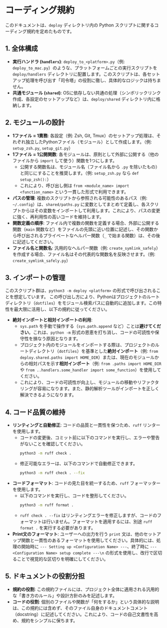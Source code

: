# コーディング規約

このドキュメントは、`deploy` ディレクトリ内の Python スクリプトに関するコーディング規約を定めたものです。

## 1. 全体構成

-   **実行ハンドラ (`handlers`)**: `deploy_to_<platform>.py`（例: `deploy_to_mac.py`）のような、プラットフォームごとの実行スクリプトを `deploy/handlers` ディレクトリに配置します。このスクリプトは、各セットアップ処理を呼び出す「司令塔」の役割に徹し、具体的なロジックは持ちません。
-   **共通モジュール (`shared`)**: OSに依存しない共通の処理（シンボリックリンク作成、各設定のセットアップなど）は、`deploy/shared` ディレクトリ内に格納します。


## 2. モジュールの設計

-   **1ファイル = 1責務**: 各設定（例: Zsh, Git, Tmux）のセットアップ処理は、それぞれ独立したPythonファイル（モジュール）として作成します。（例: `setup_zsh.py`, `setup_git.py`）
-   **1ファイル = 1公開関数**: 各モジュールは、原則として外部に公開する（他のファイルから `import` して使う）関数を1つにします。
    -   公開する関数名は、モジュール名（ファイル名から `.py` を除いたもの）と同じにすることを推奨します。（例: `setup_zsh.py` なら `def setup_zsh():`）
    -   これにより、呼び出し側は `from <module_name> import <function_name>` という一貫した形式で利用できます。
-   **パスの管理**: 複数のスクリプトから参照される可能性のあるパス（例: `~/.config`）は、`shared/paths.py` に変数としてまとめて定義し、各スクリプトからはその変数をインポートして利用します。これにより、パスの変更に強く、再利用性の高いコードを維持します。
-   **関数定義の順序**: ファイル内で複数の関数を定義する場合、外部に公開する関数（`main` 関数など）をファイルの先頭に近い位置に記述し、その関数から呼び出されるプライベートなヘルパー関数（`_` で始まる関数）は、その後に記述してください。
-   **ファイル名と関数名**: 汎用的なヘルパー関数（例: `create_symlink_safely`）を作成する場合、ファイル名はその代表的な関数名を反映させます。（例: `create_symlink_safely.py`）

## 3. インポートの管理

このスクリプト群は、`python3 -m deploy <platform>` の形式で呼び出されることを想定しています。
この呼び出し方により、Pythonはプロジェクトのルートディレクトリ（`dotfiles`）をモジュール検索パスに自動的に追加します。この特性を最大限に活用し、以下の規約に従ってください。

-   **絶対インポートと相対インポートの利用**:
    -   `sys.path` を手動で操作する（`sys.path.append` など）ことは**避けてください**。これは、`python -m` 形式の恩恵を打ち消し、コードの可読性や保守性を損なう原因となります。
    -   プロジェクト内のモジュールをインポートする際は、プロジェクトのルートディレクトリ（`dotfiles`）を基準とした**絶対インポート**（例: `from deploy.shared.paths import HOME_DIR`）または、現在のモジュールからの相対パスを示す**相対インポート**（例: `from .paths import HOME_DIR` や `from ..handlers.some_handler import some_function`）を使用してください。
    -   これにより、コードの可読性が向上し、モジュールの移動やリファクタリングが容易になります。また、静的解析ツールがインポートを正しく解決できるようになります。

## 4. コード品質の維持

-   **リンティングと自動修正**: コードの品質と一貫性を保つため、`ruff` リンターを使用します。
    -   コードの変更後、コミット前に以下のコマンドを実行し、エラーや警告がないことを確認してください。
        ```bash
        python3 -m ruff check .
        ```
    -   修正可能なエラーは、以下のコマンドで自動修正できます。
        ```bash
        python3 -m ruff check . --fix
        ```
-   **コードフォーマット**: コードの見た目を統一するため、`ruff` フォーマッターを使用します。
    -   以下のコマンドを実行し、コードを整形してください。
        ```bash
        python3 -m ruff format .
        ```
    -   `ruff check . --fix` はリンティングエラーを修正しますが、コードのフォーマットは行いません。フォーマットを適用するには、別途 `ruff format .` を実行する必要があります。
-   **Print文のフォーマット**: ユーザーへの出力を行う `print` 文は、他のセットアップ関数と一貫性のあるフォーマットを使用してください。具体的には、処理の開始時に `--- Setting up <Configuration Name> ---`、終了時に `--- <Configuration Name> setup complete ---\n` の形式を使用し、改行で区切ることで視覚的な区切りを明確にしてください。

## 5. ドキュメントの役割分担

-   **規約の役割**: この規約ファイルには、プロジェクト全体に適用される汎用的な「書き方のルール」や設計方針のみを記述します。
-   **コードの役割**: 個別のファイルや関数が「何をするか」という具体的な説明は、この規約には含めず、そのファイル自身のドキュメントコメント（docstring）に記述してください。これにより、コードの自己文書性を高め、規約をシンプルに保ちます。
